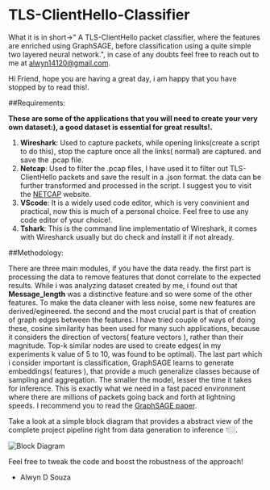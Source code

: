 # TLS-ClientHello-Classifier
What it is in short->" A TLS-ClientHello packet classifier, where the features are enriched using GraphSAGE, before classification using a quite simple two layered neural network.", in case of any doubts feel free to reach out to me at [alwyn14120@gmail.com](mailot:alwyn14120@gmail.com).

Hi Friend, hope you are having a great day, i am happy that you have stopped by to read this!.

##Requirements: 

<b> These are some of the applications that you will need to create your very own dataset:), a good dataset is essential for great results!. </b>
1. <b>Wireshark</b>: Used to capture packets, while opening links(create a script to do this), stop the capture once all the links( normal) are captured. and save the .pcap file.
2. <b>Netcap</b>: Used to filter the .pcap files, I have used it to filter out TLS-ClientHello packets and save the result in a .json format. the data can be further transformed and processed in the script. I suggest you to visit the [NETCAP](https://netcap.io) website.
3. <b>VScode</b>: It is a widely used code editor, which is very convinient and practical, now this is much of a personal choice. Feel free to use any code editor of your choice!.
4. <b>Tshark</b>: This is the command line implementatio of Wireshark, it comes with Wiresharck usually but do check and install it if not already.

##Methodology:

There are three main modules, if you have the data ready. the first part is processing the data to remove features that donot correlate to the expected results. While i was analyzing dataset created by me, i found out that <b>Message_length</b> was a distinctive feature and so were some of the other features. To make the data cleaner with less noise, some new features are derived/egineered. the second and the most crucial part is that of creation of graph edges between the features. I have tried couple of ways of doing these, cosine similarity has been used for many such applications, because it considers the direction of vectors( feature vectors ), rather than their magnitude. Top-k similar nodes are used to create edges( in my experiments k value of 5 to 10, was found to be optimal). The last part which i consider important is classification, GraphSAGE learns to generate embeddings( features ), that provide a much generalize classes because of sampling and aggregation. The smaller the model, lesser the time it takes for inference. This is exactly what we need in a fast paced environment where there are millions of packets going back and forth at lightning speeds. I recommend you to read the [GraphSAGE paper](https://arxiv.org/abs/1706.02216).

Take a look at a simple block diagram that provides a abstract view of the complete project pipeline right from data generation to inference 👇🏼.

![Block Diagram](https://www.google.com/url?sa=i&url=https%3A%2F%2Fwww.hotstar.com%2Fin%2Fshows%2Fmr-bean%2F1971308273&psig=AOvVaw1QfPsxWQjMeP33F8J5VenL&ust=1754463139548000&source=images&cd=vfe&opi=89978449&ved=0CBUQjRxqFwoTCLCCvtOK844DFQAAAAAdAAAAABAE)

Feel free to tweak the code and boost the robustness of the approach!

- Alwyn D Souza



